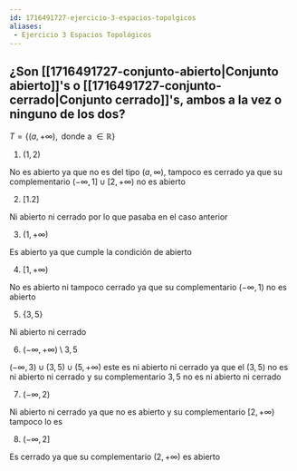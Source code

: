 ```yaml
---
id: 1716491727-ejercicio-3-espacios-topolgicos
aliases:
 - Ejercicio 3 Espacios Topológicos
---
```



## ¿Son [[1716491727-conjunto-abierto|Conjunto abierto]]'s o [[1716491727-conjunto-cerrado|Conjunto cerrado]]'s, ambos a la vez o ninguno de los dos?

$T = \{(a,+\infty), \text{ donde a } \in \mathbb{R} \}$ 

1. $(1,2)$

No es abierto ya que no es del tipo $(a, \infty)$, tampoco es cerrado ya que su complementario $(-\infty,1]\cup[2,+\infty)$ no es abierto

2. $[1.2]$

Ni abierto ni cerrado por lo que pasaba en el caso anterior

3. $(1,+\infty)$

Es abierto ya que cumple la condición de abierto

4. $[1,+\infty)$

No es abierto ni tampoco cerrado ya que su complementario $(-\infty,1)$ no es abierto

5. $\{3,5\}$

Ni abierto ni cerrado

6. $(-\infty,+\infty) \setminus {3,5}$

$(-\infty,3)\cup(3,5)\cup(5,+\infty)$ este es ni abierto ni cerrado ya que el $(3,5)$ no es ni abierto ni cerrado y su complementario ${3,5}$ no es ni abierto ni cerrado

7. $(-\infty,2)$

Ni abierto ni cerrado ya que no es abierto y su complementario $[2,+\infty)$ tampoco lo es

8. $(-\infty,2]$

Es cerrado ya que su complementario $(2,+\infty)$ es abierto
